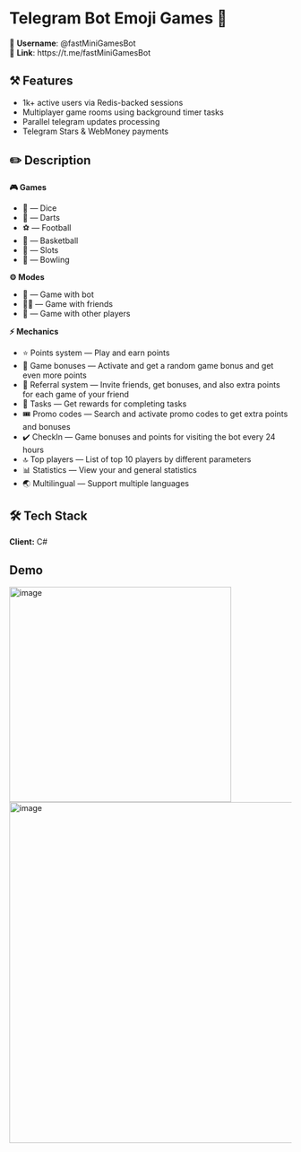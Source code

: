 # Telegram Bot Emoji Games 🚀

<p>
  <span style="font-weight: 400;">🤖 <strong>Username</strong>: @fastMiniGamesBot
    <br />🔗 <strong>Link</strong>: https://t.me/fastMiniGamesBot</span>
</p>

## ⚒️ Features

<ul>
  <li style="font-weight: 400;" aria-level="2"><span style="font-weight: 400;">1k+ active users via Redis-backed sessions</span></li>
  <li style="font-weight: 400;" aria-level="2"><span style="font-weight: 400;">Multiplayer game rooms using background timer tasks</span></li>
  <li style="font-weight: 400;" aria-level="2"><span style="font-weight: 400;">Parallel telegram updates processing</span></li>
  <li style="font-weight: 400;" aria-level="2"><span style="font-weight: 400;">Telegram Stars &amp; WebMoney payments</span></li>
</ul>

## ✏️ Description

**🎮 Games**
<ul>
  <li style="font-weight: 400;" aria-level="2"><span style="font-weight: 400;">🎲 &mdash; Dice</span></li>
  <li style="font-weight: 400;" aria-level="2"><span style="font-weight: 400;">🎯 &mdash; Darts</span></li>
  <li style="font-weight: 400;" aria-level="2"><span style="font-weight: 400;">⚽️ &mdash; Football</span></li>
  <li style="font-weight: 400;" aria-level="2"><span style="font-weight: 400;">🏀 &mdash; Basketball</span></li>
  <li style="font-weight: 400;" aria-level="2"><span style="font-weight: 400;">🎰 &mdash; Slots</span></li>
  <li style="font-weight: 400;" aria-level="2"><span style="font-weight: 400;">🎳 &mdash; Bowling</span></li>
</ul>

**⚙️ Modes**
<ul>
  <li style="font-weight: 400;" aria-level="2"><span style="font-weight: 400;">👤 &mdash; Game with bot</span></li>
  <li style="font-weight: 400;" aria-level="2"><span style="font-weight: 400;">👥🔐 &mdash; Game with friends</span></li>
  <li style="font-weight: 400;" aria-level="2"><span style="font-weight: 400;">👥 &mdash; Game with other players</span></li>
</ul>

**⚡️ Mechanics**
<ul>
  <li style="font-weight: 400;" aria-level="2"><span style="font-weight: 400;">⭐️ Points system &mdash; Play and earn points</span></li>
  <li style="font-weight: 400;" aria-level="2"><span style="font-weight: 400;">🎁 Game bonuses &mdash; Activate and get a random game bonus and get even more points</span></li>
  <li style="font-weight: 400;" aria-level="2"><span style="font-weight: 400;">🤝 Referral system &mdash; Invite friends, get bonuses, and also extra points for each game of your friend</span></li>
  <li style="font-weight: 400;" aria-level="2"><span style="font-weight: 400;">💼 Tasks &mdash; Get rewards for completing tasks</span></li>
  <li style="font-weight: 400;" aria-level="2"><span style="font-weight: 400;">🎟 Promo codes &mdash; Search and activate promo codes to get extra points and bonuses</span></li>
  <li style="font-weight: 400;" aria-level="2"><span style="font-weight: 400;">✔️ CheckIn &mdash; Game bonuses and points for visiting the bot every 24 hours</span></li>
  <li style="font-weight: 400;" aria-level="2"><span style="font-weight: 400;">🔝 Top players &mdash; List of top 10 players by different parameters</span></li>
  <li style="font-weight: 400;" aria-level="2"><span style="font-weight: 400;">📊 Statistics &mdash; View your and general statistics</span></li>
  <li style="font-weight: 400;" aria-level="2"><span style="font-weight: 400;">🌏 Multilingual &mdash; Support multiple languages</span></li>
</ul>

## 🛠 Tech Stack

**Client:** C#

## Demo

<img width="396" height="384" alt="image" src="https://github.com/user-attachments/assets/2f2d3a8f-4865-4f86-b7f8-2ceabe431999" />
<img width="842" height="608" alt="image" src="https://github.com/user-attachments/assets/3426cad9-fec9-4d5c-9227-2896c14f06f4" />

